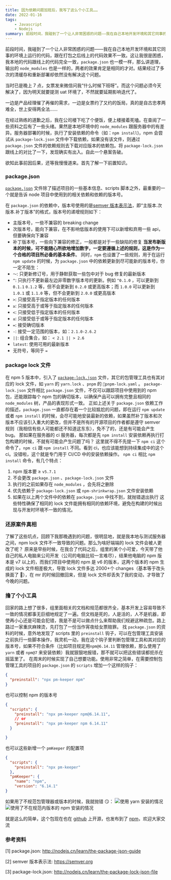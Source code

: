 ```yaml
---
title: 因为依赖问题加班后，我写了这么个小工具……
date: 2022-01-16
tags: 
    - Javascript
    - Nodejs
summary: 前段时间，我碰到了一个让人非常困惑的问题——我在自己本地开发环境和其它同事的环境上运行的代码，跟在打包之后线上的代码效果不一致……
---
```


前段时间，我碰到了一个让人非常困惑的问题——我在自己本地开发环境和其它同事的环境上运行的代码，跟在打包之后线上的代码效果不一致。这让我很是困惑，我本地的代码跟线上的代码完全一致，`package.json` 也一模一样，那么讲道理，输出的 `node_modules` 也是一样的，两者的效果肯定是相同的才对。结果经过了多次的清缓存和重新部署却依然没有解决这个问题。

当时已是晚上 7 点，女票发来微信问我“什么时候下班呀”。而这个问题必须今天解决了，因为明天就要提测 uat 环境了，不然就要延期影响迭代了。

<!-- more -->

一边是产品经理催了再催的需求，一边是女票约了又约的饭局，真的是自古忠孝两难全，世上安得两全法……

在经过熟练的道歉之后，我在公司楼下吃了个便饭，便上楼接着死嗑。在查阅了一些资料之后有了一些头绪。果然是本地环境中的 `node_modules` 跟服务器中的有差异。服务器部署的时候，执行了安装依赖的命令（如：`npm install`)，npm 会尝试从 `package-lock.json` 文件中下载依赖，如果没有该文件，则通过 `package.json` 文件的依赖规则去下载对应版本的依赖包。将 `package-lock.json`跟线上的对比了一下，发现确实有出入。自此一个悬案告破。

欲知此事前因后果，还等我慢慢道来。首先了解一下前置知识。

### package.json

[`package.json`](http://nodejs.cn/learn/the-package-json-guide "`package.json`") 文件除了描述项目的一些基本信息、scripts 脚本之外，最重要的一个就是告诉 node 项目中使用到的相关依赖和依赖的版本号。

在 `package.json` 的依赖中，版本号使用的是[semver 版本表示法](https://semver.org "semver 版本表示法")，即“主版本.次版本.补丁版本”的格式，版本号的递增规则如下：

- 主版本号，一些不兼容的 breaking change
- 次版本号，能向下兼容，在不影响低版本的使用下可以新增和弃用一些 api，但要确保向下兼容
- 补丁版本号，一些向下兼容的修正，一般都是对于一些缺陷的修复
  **当发布新版本的时候，可不能随心所欲地增加数字，一定要遵循上述的规则，这是作为一个合格的项目所必备的基本条件**。
  同时，`npm` 也设置了一些规则，用于在运行 `npm update` 的时候，为 `package.json` 中的依赖更新到尽可能新的版本号，你一定不陌生：
- `～`: 只更新修订号，用于静默获取一些包中对于 bug 修复的最新版本
- `^`: 只执行不更新最左边非零数字版本号的更新。例如 `^0.1.0` ，可以更新到 `0.1.1` `0.1.2` 等，但不会更新到 `0.2.0` 或更高版本；而 `1.0.0` 可以更新到 `1.0.1` 或 `1.1.0` 等，但不会更新到 `2.0.0` 或更高版本
- `>`: 只接受高于指定版本的任何版本
- `≥`: 只接受高于或等于指定版本的任何版本
- `<`: 只接受低于指定版本的任何版本
- `≤`: 只接受低于或等于指定版本的任何版本
- `=`: 接受确切版本
- `-`: 接受一定范围的版本，如：`2.1.0-2.6.2`
- `||`: 组合集合，如： `< 2.1 || > 2.6`
- `latest`: 使用可用的最新版本
- 无符号，等同于 `=`

### package lock 文件

在 npm 5 版本中，引入了 [`package-lock.json`](http://nodejs.cn/learn/the-package-lock-json-file "`package-lock.json`") 文件，其它的包管理工具也有其对应的 lock 文件，如 `yarn` 的 `yarn.lock` 、`pnpm` 的 `pnpm-lock.yaml` 。
`package-lock.json` 文件相比 `package.json` 文件，不仅可以跟踪项目中使用到的 npm 包，还能跟踪每个 npm 包的确切版本，以确保产品可以拥有完整且相同的 `node_modules` 树，产品的表现形式一致。
正如上述关于 `package.json` 依赖工作的描述，`package.json` 一直都存在着一个比较尴尬的问题，即在运行 `npm update` 或者 `npm install` 的时候，会尽可能地安装最新的依赖，如果虽然补丁版本和次版本不应该引入重大的更改，但并不是所有的开源项目的作者都是遵守 semver 规则（我相信有些人可能都还不知道这东东），免不了的，还是有可能会产生 bug。
那如果在服务器的 ci 服务器，每次都是先 `npm install` 安装依赖再执行打包构建的时候，不就有可能会产生问题了吗？
这里就不得不先提一下 `npm ci` 这个命令了，`npm ci` 跟 `npm install` 不同。看到 ci，也应该能想到持续集成中的这个 ci。没错啦，这个就是专门用于 CI/CD 中的安装依赖操作。
`npm ci` 相比 `npm install` 命令，有几个特点：

1. npm 版本要 ≥ `v5.7.1`
2. 不会更改 `package.json` 、`package-lock.json` 文件
3. 执行的之前如果存在 `node_modules` ，会先将之删除
4. 优先依赖于 `package-lock.json` 或 `npm-shrinkwrap.json` 文件安装依赖
5. 如果在以上两个文件中的依赖在 `package.json` 中找不到，就抛错退出执行
   这些特性确保了相同的 lock 文件能拥有相同的依赖环境，避免在构建的时候出现与开发时环境不一致的情况。

### 还原案件真相

了解了这些坑点，回顾下我那晚遇到的问题，很明显地，就是我本地与测试服务器之间，npm lock 文件不一致导致的问题。那么为啥好端端的 lock 文件会被人更改了呢？
原来是早些时候，在我合了代码之后，组里的某个小可爱，今天带了他自己的私人电脑来公司开发（公司的电脑比较一言难尽），结果他电脑的 npm 版本是 v7 以上的，而我们项目中使用的 npm 是 v6 的版本，这两个版本的 npm 生成的 lock 文件相差极大，导致 lock 文件多达 2000+个 changes（基本等于改头换面了 🤦），在 mr 的时候回撤回来，但是 lock 文件却丢失了我的变动，才导致了今晚的问题。

### 撸了个小工具

回家的路上想了很多，组里面相关的文档和规范都很齐全，基本开发上容易导致不一致的情况都事无巨细地规定了一遍。但文档是死的，人是活的，人不是机器，即使再小心还是可能会犯错，我是不是可以做点什么来帮助我们规避这种疏忽。路上路过一家重庆麻辣烫，先打包了一份当作宵夜给女票赔罪。
找 `package.json` 的资料的时候，意外地发现了 scripts 里的 `preinstall` 钩子，可以在包管理工具安装之前执行一些脚本操作，我灵机一动，我在这个钩子里判断包管理工具和其对应的版本号，如果不符合条件（比如项目规定用`npm@6.14.11` 管理依赖，那么使用了 `yarn` 或者 `npm@7` 来安装依赖）我就狠狠地报错，那不就可以把这些错误都扼杀在摇篮里了。
在周末的时候实现了自己想要功能。使用非常之简单，在需要控制包管理工具的项目的 `package.json` 的 `scripts` 增加一个这样的钩子：

```JSON
{
  "preinstall": "npx pm-keeper npm"
}
```

也可以控制 npm 的版本号

```JSON
{
  "scripts": {
    "preinstall": "npx pm-keeper npm@6.14.11",
    // or
    "preinstall": "npx pm-keeper npm 6.14.11"
  }

}

```

也可以这些新增一个 `pmKeeper` 的配置项

```JSON
{
  "scripts": {
    "preinstall": "npx pm-keeper"
  },
  "pmKeeper": {
    "name": "npm",
    "version": "6.14.1"
}
```

如果用了不规范包管理器或版本的时候，我就抛错 😏：
![使用 yarn 安装的情况](http://cdn.liwuhou.cn/tmp/image.png)
![使用了不在规范内版本的 npm 安装的情况](http://cdn.liwuhou.cn/tmp/image_1.png)

就是这么的简单，这个包现在也在 [github](https://github.com/liwuhou/pm-keeper "github") 上开源，也发布到了 [npm](https://www.npmjs.com/package/pm-keeper "npm")，欢迎大家交流


### 参考资料

[1] package.json: http://nodejs.cn/learn/the-package-json-guide

[2] semver 版本表示法: https://semver.org

[3] package-lock.json: http://nodejs.cn/learn/the-package-lock-json-file
